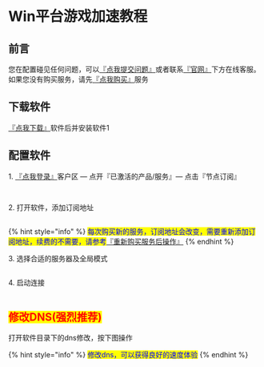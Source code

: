 # Win平台游戏加速教程

## 前言

您在配置碰见任何问题，可以[『点我提交问题』](https://www.lengjiao.me/submitticket.php)或者联系[『官网』](https://www.lengjiao.me)下方在线客服。如果您没有购买服务，请先[『点我购买』](https://www.lengjiao.me/cart.php)服务

## 下载软件

[『点我下载』](https://alumninpustedutw-my.sharepoint.com/:u:/g/personal/empty_alumni_npust_edu_tw/Eb8Fqya9_W9BvNzlCNuTllsB0wxQ37qxTW354zr3J3phMQ?download=1)软件后并安装软件1

## 配置软件

1\. [『点我登录』](https://www.now61.com/f/VbKxc5/LJGame.zip)客户区 — 点开『已激活的产品/服务』— 点击『节点订阅』

<div align="left"><figure><img src="https://pic.imgdb.cn/item/65a2bab5871b83018ad40227.png" alt=""><figcaption></figcaption></figure></div>

<div align="left"><figure><img src="https://pic.imgdb.cn/item/65a2bab5871b83018ad402dd.png" alt=""><figcaption></figcaption></figure></div>

2\. 打开软件，添加订阅地址

<div align="left"><figure><img src="https://pic.imgdb.cn/item/65a2b8b2871b83018acba64c.png" alt=""><figcaption></figcaption></figure></div>

{% hint style="info" %}
<mark style="color:blue;">每次购买新的服务，订阅地址会改变，需要重新添加订阅地址，续费的不需要，请参考</mark>[『重新购买服务后操作』](../chang-jian-wen-ti/zhong-xin-gou-mai-fu-wu-hou-cao-zuo.md)
{% endhint %}

3\. 选择合适的服务器及全局模式

<div align="left"><figure><img src="https://pic.imgdb.cn/item/65a2b8b2871b83018acba70b.png" alt=""><figcaption></figcaption></figure></div>

4\. 启动连接

<div align="left"><figure><img src="https://pic.imgdb.cn/item/65a2b8b2871b83018acba77d.png" alt=""><figcaption></figcaption></figure></div>

## <mark style="color:red;">修改DNS(强烈推荐)</mark>

打开软件目录下的dns修改，按下图操作

{% hint style="info" %}
<mark style="color:blue;">修改dns，可以获得良好的速度体验</mark>
{% endhint %}
